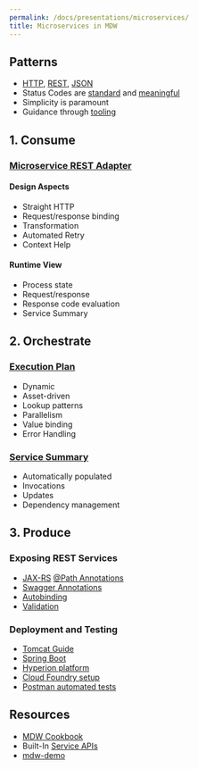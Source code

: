 ```yaml
---
permalink: /docs/presentations/microservices/
title: Microservices in MDW
---
```


## Patterns
  - [HTTP](https://www.w3.org/Protocols/HTTP/HTTP2.html), [REST](https://en.wikipedia.org/wiki/Representational_state_transfer), [JSON](http://www.json.org/)
  - Status Codes are [standard](https://www.w3.org/Protocols/HTTP/HTRESP.html) and [meaningful](https://en.wikipedia.org/wiki/List_of_HTTP_status_codes)
  - Simplicity is paramount
  - Guidance through [tooling](../../getting-started/install-designer/) 

## 1. Consume

### [Microservice REST Adapter](http://centurylinkcloud.github.io/mdw/docs/help/RestfulAdapter.html)

#### Design Aspects
  - Straight HTTP
  - Request/response binding
  - Transformation
  - Automated Retry
  - Context Help

#### Runtime View
  - Process state
  - Request/response
  - Response code evaluation
  - Service Summary
  
## 2. Orchestrate

### [Execution Plan](http://centurylinkcloud.github.io/mdw/docs/help/InvokeMultipleSubprocesses.html)
  - Dynamic
  - Asset-driven
  - Lookup patterns
  - Parallelism
  - Value binding
  - Error Handling
  
### [Service Summary](http://git.lab.af.qwest.net:7990/projects/SD/repos/sd-workflow/browse/assets/io/ctl/sd/dev/service-summary.md)
  - Automatically populated
  - Invocations
  - Updates
  - Dependency management
  
## 3. Produce

### Exposing REST Services
  - [JAX-RS](http://docs.oracle.com/javaee/6/tutorial/doc/giepu.html) [@Path Annotations](http://docs.oracle.com/javaee/6/api/javax/ws/rs/Path.html)
  - [Swagger Annotations](https://github.com/swagger-api/swagger-core/wiki/Annotations-1.5.X)
  - [Autobinding](https://limberest.io/limberest/topics/binding)
  - [Validation](https://limberest.io/limberest/topics/validation)

### Deployment and Testing
  - [Tomcat Guide](../../guides/tomcat/)
  - [Spring Boot](http://127.0.0.1:4000/docs/getting-started/quick-start/)
  - [Hyperion platform]()
  - [Cloud Foundry setup](../../guides/SetupGuideForCloudFoundry/)
  - [Postman automated tests](../../help/groovyTestScriptSyntax.html#serviceApiTesting)
  
## Resources
  - [MDW Cookbook](../../guides/mdw-cookbook/)
  - Built-In [Service APIs]()
  - [mdw-demo]()